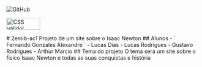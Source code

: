 ![GitHub](https://img.shields.io/github/license/Fernando1403/2emib-ac1)
<p>
<a href="http://jigsaw.w3.org/css-validator/check/referer">
    <img style="border:0;width:88px;height:31px"
        src="http://jigsaw.w3.org/css-validator/images/vcss-blue"
        alt="CSS válido!" />
    </a>
</p>
# 2emib-ac1
Projeto de um site sobre o Isaac Newton
## Alunos
- ` Fernando Gonzales Alexandre `
- Lucas Dias
- Lucas Rodrigues
- Gustavo Rodrigues
- Arthur Marcio
## Tema do projeto
O tema será um site sobre o fisico Isaac Newton e todas as suas conquistas e história

